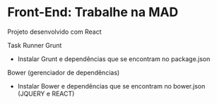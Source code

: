﻿# Front-End: Trabalhe na MAD

Projeto desenvolvido com React

Task Runner Grunt
- Instalar Grunt e dependências que se encontram no package.json

Bower (gerenciador de dependências)
- Instalar Bower e dependências que se encontram no bower.json (JQUERY e REACT)

